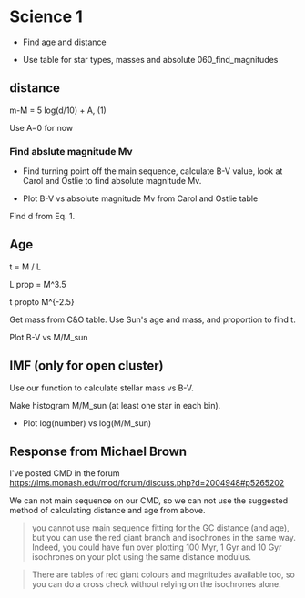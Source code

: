 # Science 1

* Find age and distance

* Use table for star types, masses and absolute 060_find_magnitudes

## distance

m-M = 5 log(d/10) + A, (1)

Use A=0 for now

### Find abslute magnitude Mv

* Find turning point off the main sequence, calculate B-V value, look at Carol and Ostlie to find absolute magnitude Mv.

* Plot B-V vs absolute magnitude Mv from Carol and Ostlie table

Find d from Eq. 1.


## Age

t = M / L

L prop = M^3.5

t propto M^{-2.5}

Get mass from C&O table. Use Sun's age and mass, and proportion to find t.

Plot B-V vs M/M_sun


## IMF (only for open cluster)

Use our function to calculate stellar mass vs B-V.

Make histogram M/M_sun (at least one star in each bin).

* Plot log(number) vs log(M/M_sun)


## Response from Michael Brown

I've posted CMD in the forum https://lms.monash.edu/mod/forum/discuss.php?d=2004948#p5265202

We can not main sequence on our CMD, so we can not use the suggested method of calculating distance and age from above.

> you cannot use main sequence fitting for the GC distance (and age), but you can use the red giant branch and isochrones in the same way. Indeed, you could have fun over plotting 100 Myr, 1 Gyr and 10 Gyr isochrones on your plot using the same distance modulus.

> There are tables of red giant colours and magnitudes available too, so you can do a cross check without relying on the isochrones alone.
